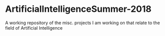 # ArtificialIntelligenceSummer-2018

A working repository of the misc. projects I am working on that relate to the field of Artificial Intelligence
